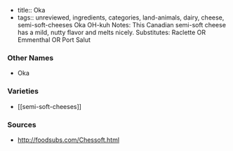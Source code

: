 - title:: Oka
- tags:: unreviewed, ingredients, categories, land-animals, dairy, cheese, semi-soft-cheeses
Oka OH-kuh Notes: This Canadian semi-soft cheese has a mild, nutty flavor and melts nicely. Substitutes: Raclette OR Emmenthal OR Port Salut

### Other Names

* Oka

### Varieties

* [[semi-soft-cheeses]]

### Sources
* http://foodsubs.com/Chessoft.html
